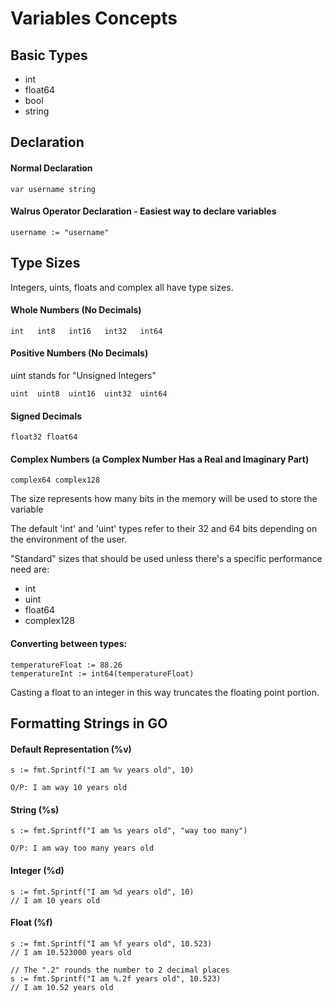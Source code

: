 # Variables Concepts

## Basic Types
- int
- float64
- bool
- string

## Declaration
#### Normal Declaration
```
var username string
```

#### Walrus Operator Declaration - Easiest way to declare variables
```
username := "username"
```

## Type Sizes
Integers, uints, floats and complex all have type sizes.

#### Whole Numbers (No Decimals)
`int   int8   int16   int32   int64`

#### Positive Numbers (No Decimals)
uint stands for "Unsigned Integers"

`uint  uint8  uint16  uint32  uint64`

#### Signed Decimals
`float32 float64`

#### Complex Numbers (a Complex Number Has a Real and Imaginary Part)
`complex64 complex128`

The size represents how many bits in the memory will be used to store the variable

The default 'int' and 'uint' types refer to their 32 and 64 bits depending on the environment of the user.

"Standard" sizes that should be used unless there's a specific performance need are:
- int
- uint
- float64
- complex128

#### Converting between types:
```
temperatureFloat := 88.26
temperatureInt := int64(temperatureFloat)
```

Casting a float to an integer in this way truncates the floating point portion.

## Formatting Strings in GO
#### Default Representation (%v)
```
s := fmt.Sprintf("I am %v years old", 10)

O/P: I am way 10 years old
```

#### String (%s)
```
s := fmt.Sprintf("I am %s years old", "way too many")

O/P: I am way too many years old
```

#### Integer (%d)
```
s := fmt.Sprintf("I am %d years old", 10)
// I am 10 years old
```

#### Float (%f)
```
s := fmt.Sprintf("I am %f years old", 10.523)
// I am 10.523000 years old

// The ".2" rounds the number to 2 decimal places
s := fmt.Sprintf("I am %.2f years old", 10.523)
// I am 10.52 years old
```